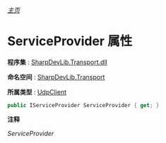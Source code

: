 ###### [主页](./Index.md "主页")

# ServiceProvider 属性

**程序集** : [SharpDevLib.Transport.dll](./SharpDevLib.Transport.assembly.md "SharpDevLib.Transport.dll")

**命名空间** : [SharpDevLib.Transport](./SharpDevLib.Transport.namespace.md "SharpDevLib.Transport")

**所属类型** : [UdpClient](./SharpDevLib.Transport.UdpClient.md "UdpClient")

``` csharp
public IServiceProvider ServiceProvider { get; }
```

**注释**

*ServiceProvider*



